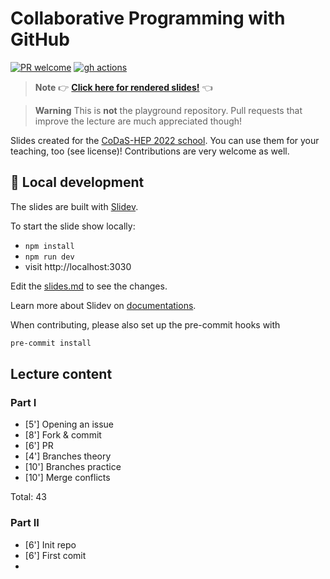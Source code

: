 # Collaborative Programming with GitHub

[![PR welcome](https://img.shields.io/badge/PR-Welcome-%23FF8300.svg)](https://git-scm.com/book/en/v2/GitHub-Contributing-to-a-Project)
[![gh actions](https://github.com/klieret/collaborative-programming-github/actions/workflows/deploy.yml/badge.svg)](https://github.com/klieret/collaborative-programming-github/actions)

> **Note**
> 👉 [**Click here for rendered slides!**](https://klieret.github.io/collaborative-programming-github/) 👈

> **Warning**
> This is **not** the playground repository.
> Pull requests that improve the lecture are much appreciated though!

Slides created for the [CoDaS-HEP 2022 school](https://indico.cern.ch/event/1151367/).
You can use them for your teaching, too (see license)! Contributions are very welcome as well.

## 🧰 Local development

The slides are built with [Slidev](https://github.com/slidevjs/slidev).

To start the slide show locally:

- `npm install`
- `npm run dev`
- visit http://localhost:3030

Edit the [slides.md](./slides.md) to see the changes.

Learn more about Slidev on [documentations](https://sli.dev/).

When contributing, please also set up the pre-commit hooks with

```bash
pre-commit install
```

## Lecture content

### Part I

* [5'] Opening an issue
* [8'] Fork & commit
* [6'] PR
* [4'] Branches theory
* [10'] Branches practice
* [10'] Merge conflicts

Total: 43

### Part II

* [6'] Init repo
* [6'] First comit
* 
